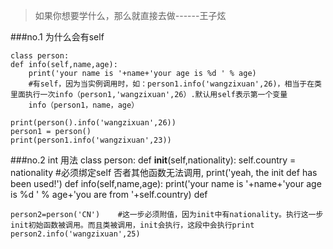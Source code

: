 >如果你想要学什么，那么就直接去做------王子炫

###no.1 为什么会有self
```
class person:
def info(self,name,age): 
    print('your name is '+name+'your age is %d ' % age)
    #有self，因为当实例调用时，如：person1.info('wangzixuan',26)，相当于在类里面执行一次info（person1,'wangzixuan',26）.默认用self表示第一个变量
    info（person1，name，age）
    
print(person().info('wangzixuan',26))
person1 = person()
print(person1.info('wangzixuan',23)) 
```

###no.2 int 用法
    class person:
        def __init__(self,nationality):
            self.country = nationality #必须绑定self 否者其他函数无法调用,
            print('yeah, the init def has been used!')
        def info(self,name,age):
            print('your name is '+name+'your age is %d ' % age+'you are from '+self.country)
        def

    person2=person('CN')    #这一步必须附值，因为init中有nationality。执行这一步init初始函数被调用。而且类被调用，init会执行，这段中会执行print
    person2.info('wangzixuan',25)

